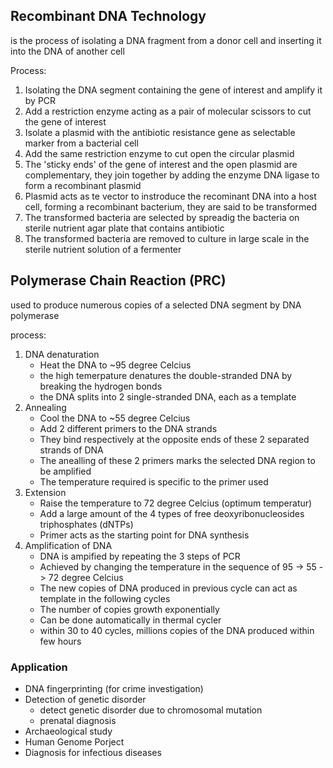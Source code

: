 ## Recombinant DNA Technology  
is the process of isolating a DNA fragment from a donor cell and inserting it into the DNA of another cell  

Process:  
1. Isolating the DNA segment containing the gene of interest and amplify it by PCR
2. Add a restriction enzyme acting as a pair of molecular scissors to cut the gene of interest
3. Isolate a plasmid with the antibiotic resistance gene as selectable marker from a bacterial cell
4. Add the same restriction enzyme to cut open the circular plasmid
5. The 'sticky ends' of the gene of interest and the open plasmid are complementary, they join together by adding the enzyme DNA ligase to form a recombinant plasmid
6. Plasmid acts as te vector to instroduce the recominant DNA into a host cell, forming a recombinant bacterium, they are said to be transformed
7. The transformed bacteria are selected by spreadig the bacteria on sterile nutrient agar plate that contains antibiotic
8. The transformed bacteria are removed to culture in large scale in the sterile nutrient solution of a fermenter

## Polymerase Chain Reaction (PRC)
used to produce numerous copies of a selected DNA segment by DNA polymerase  

process: 
1. DNA denaturation
	- Heat the DNA to ~95 degree Celcius
	- the high temerpature denatures the double-stranded DNA by breaking the hydrogen bonds
	- the DNA splits into 2 single-stranded DNA, each as a template
2. Annealing
	- Cool the DNA to ~55 degree Celcius
	- Add 2 different primers to the DNA strands
	- They bind respectively at the opposite ends of these 2 separated strands of DNA
	- The anealling of these 2 primers marks the selected DNA region to be amplified
	- The temperature required is specific to the primer used
3. Extension
	- Raise the temperature to 72 degree Celcius (optimum temperatur)
	- Add a large amount of the 4 types of free deoxyribonucleosides triphosphates (dNTPs)
	- Primer acts as the starting point for DNA synthesis
4. Amplification of DNA
	- DNA is ampified by repeating the 3 steps of PCR
	- Achieved by changing the temperature in the sequence of 95 -> 55 -> 72 degree Celcius
	- The new copies of DNA produced in previous cycle can act as template in the following cycles
	- The number of copies growth exponentially
	- Can be done automatically in thermal cycler
	- within 30 to 40 cycles, millions copies of the DNA produced within few hours

### Application
- DNA fingerprinting (for crime investigation)
- Detection of genetic disorder
	- detect genetic disorder due to chromosomal mutation
	- prenatal diagnosis
- Archaeological study
- Human Genome Porject
- Diagnosis for infectious diseases